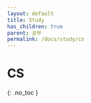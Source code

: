 ```yaml
---
layout: default
title: Study
has_children: true
parent: 공부
permalink: /docs/study/cs
---
```


# CS
{: .no_toc }
